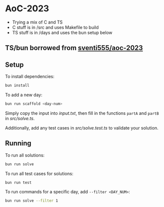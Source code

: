 # AoC-2023

- Trying a mix of C and TS
- C stuff is in /src and uses Makefile to build
- TS stuff is in /days and uses the bun setup below

## TS/bun borrowed from [sventi555/aoc-2023](https://github.com/sventi555/aoc-2023)

## Setup

To install dependencies:

```bash
bun install
```

To add a new day:

```bash
bun run scaffold <day-num>
```

Simply copy the input into _input.txt_, then fill in the functions `partA` and
`partB` in _src/solve.ts_.

Additionally, add any test cases in _src/solve.test.ts_ to validate your
solution.

## Running

To run all solutions:

```bash
bun run solve
```

To run all test cases for solutions:

```bash
bun run test
```

To run commands for a specific day, add `--filter <DAY_NUM>`:

```bash
bun run solve --filter 1
```
